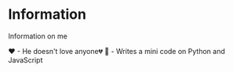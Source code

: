 # Information
Information on me

❤ - He doesn't love anyone💔
🧐 - Writes a mini code on Python and JavaScript
